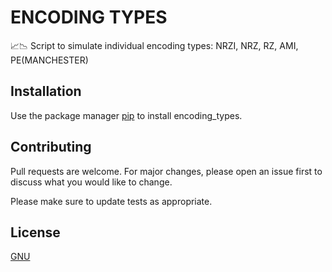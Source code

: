 # ENCODING TYPES 

📈📉 Script to simulate individual encoding types: NRZI, NRZ, RZ, AMI, PE(MANCHESTER)


## Installation

Use the package manager [pip](https://pip.pypa.io/en/stable/) to install encoding_types.


## Contributing
Pull requests are welcome. For major changes, please open an issue first to discuss what you would like to change.

Please make sure to update tests as appropriate. 

## License
[GNU](https://choosealicense.com/licenses/gnu/)
